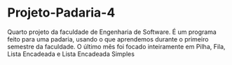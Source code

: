 # Projeto-Padaria-4
Quarto projeto da faculdade de Engenharia de Software.
É um programa feito para uma padaria, usando o que aprendemos durante o primeiro semestre da faculdade.
O último mês foi focado inteiramente em Pilha, Fila, Lista Encadeada e Lista Encadeada Simples
